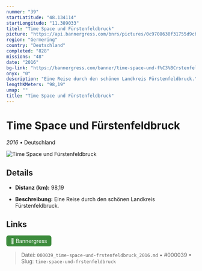 ```yaml
---
nummer: "39"
startLatitude: "48.134114"
startLongitude: "11.389033"
titel: "Time Space und Fürstenfeldbruck"
picture: "https://api.bannergress.com/bnrs/pictures/0c9708630f31755d9cb89f468ad2e6ba"
region: "Germering"
country: "Deutschland"
completed: "828"
missions: "48"
date: "2016"
bg-link: "https://bannergress.com/banner/time-space-und-f%C3%BCrstenfeldbruck-7a7f"
onyx: "0"
description: "Eine Reise durch den schönen Landkreis Fürstenfeldbruck."
lengthKMeters: "98,19"
umap: ""
title: "Time Space und Fürstenfeldbruck"
---
```

# Time Space und Fürstenfeldbruck

*2016* • Deutschland

![Time Space und Fürstenfeldbruck](https://api.bannergress.com/bnrs/pictures/0c9708630f31755d9cb89f468ad2e6ba)

## Details
- **Distanz (km):** 98,19



- **Beschreibung:** Eine Reise durch den schönen Landkreis Fürstenfeldbruck.


## Links
<div style="margin-top: 0.5em;">
<a href="https://bannergress.com/banner/time-space-und-f%C3%BCrstenfeldbruck-7a7f" target="_blank" style="display:inline-block;margin-right:8px;padding:6px 12px;background-color:#3c8b3c;color:white;text-decoration:none;border-radius:6px;">🔗 Bannergress</a>

</div>


> Datei: `000039_time-space-und-frstenfeldbruck_2016.md` • #000039 • Slug: `time-space-und-frstenfeldbruck`
